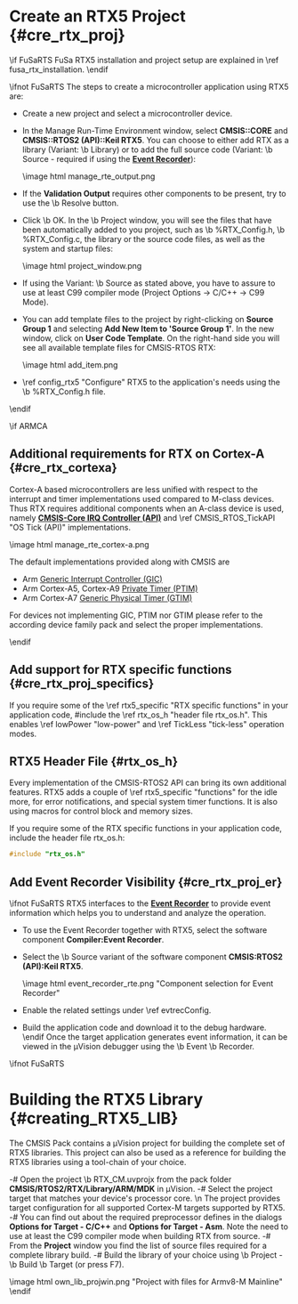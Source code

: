 # Create an RTX5 Project {#cre_rtx_proj}

\if FuSaRTS
FuSa RTX5 installation and project setup are explained in \ref fusa_rtx_installation.
\endif

\ifnot FuSaRTS
The steps to create a microcontroller application using RTX5 are:
- Create a new project and select a microcontroller device.
- In the Manage Run-Time Environment window, select <b>CMSIS\::CORE</b> and <b>CMSIS\::RTOS2 (API)\::Keil RTX5</b>. You can
  choose to either add RTX as a library (Variant: \b Library) or to add the full source code (Variant: \b Source - required
  if using the <a href="https://www.keil.com/pack/doc/compiler/EventRecorder/html/index.html" target="_blank"><b>Event Recorder</b></a>):

   \image html manage_rte_output.png

- If the <b>Validation Output</b> requires other components to be present, try to use the \b Resolve button.
- Click \b OK. In the \b Project window, you will see the files that have been automatically added to you project, such as
  \b %RTX_Config.h, \b %RTX_Config.c, the library or the source code files, as well as the system and startup files:

   \image html project_window.png

- If using the Variant: \b Source as stated above, you have to assure to use at least C99 compiler mode (Project Options -> C/C++ -> C99 Mode).   
- You can add template files to the project by right-clicking on <b>Source Group 1</b> and selecting
  <b>Add New Item to 'Source Group 1'</b>. In the new window, click on <b>User Code Template</b>. On the right-hand side
  you will see all available template files for CMSIS-RTOS RTX:
  
   \image html add_item.png

- \ref config_rtx5 "Configure" RTX5 to the application's needs using the \b %RTX_Config.h file.

\endif



\if ARMCA 
## Additional requirements for RTX on Cortex-A {#cre_rtx_cortexa}

Cortex-A based microcontrollers are less unified with respect to the interrupt and timer implementations used compared to 
M-class devices. Thus RTX requires additional components when an A-class device is used, namely
<a href="https://arm-software.github.io/CMSIS_6/latest/Core_A/html/group__irq__ctrl__gr.html"><b>CMSIS-Core IRQ Controller (API)</b></a> and \ref CMSIS_RTOS_TickAPI "OS Tick (API)"
implementations. 

\image html manage_rte_cortex-a.png

The default implementations provided along with CMSIS are 
- Arm <a href="https://arm-software.github.io/CMSIS_6/latest/Core_A/html/group__GIC__functions.html">Generic Interrupt Controller (GIC)</a>
- Arm Cortex-A5, Cortex-A9 <a href="https://arm-software.github.io/CMSIS_6/latest/Core_A/html/group__PTM__timer__functions.html">Private Timer (PTIM)</a>
- Arm Cortex-A7 <a href="https://arm-software.github.io/CMSIS_6/latest/Core_A/html/Core_A/html/group__PL1__timer__functions.html">Generic Physical Timer (GTIM)</a>

For devices not implementing GIC, PTIM nor GTIM please refer to the according device family pack and select the
proper implementations.

\endif

## Add support for RTX specific functions {#cre_rtx_proj_specifics}

If you require some of the \ref rtx5_specific "RTX specific functions" in your application code, \#include the
\ref rtx_os_h "header file rtx_os.h". This enables \ref lowPower "low-power" and \ref TickLess "tick-less" operation modes.

## RTX5 Header File {#rtx_os_h}

Every implementation of the CMSIS-RTOS2 API can bring its own additional features. RTX5 adds a couple of
\ref rtx5_specific "functions" for the idle more, for error notifications, and special system timer functions. It is also
using macros for control block and memory sizes.

If you require some of the RTX specific functions in your application code, include the header file rtx_os.h:

```c
#include "rtx_os.h"
```

## Add Event Recorder Visibility {#cre_rtx_proj_er}

\ifnot FuSaRTS
RTX5 interfaces to the <a href="https://www.keil.com/pack/doc/compiler/EventRecorder/html/index.html" target="_blank"><b>Event Recorder</b></a> 
to provide event information which helps you to understand and analyze the operation.

- To use the Event Recorder together with RTX5, select the software component <b>Compiler:Event Recorder</b>.
- Select the \b Source variant of the software component <b>CMSIS:RTOS2 (API):Keil RTX5</b>.

  \image html event_recorder_rte.png "Component selection for Event Recorder"
  
- Enable the related settings under \ref evtrecConfig.
- Build the application code and download it to the debug hardware.
\endif
Once the target application generates event information, it can be viewed in the µVision debugger using the \b Event \b Recorder.

\ifnot FuSaRTS
# Building the RTX5 Library {#creating_RTX5_LIB}

The CMSIS Pack contains a µVision project for building the complete set of RTX5 libraries. This project can also be used as
a reference for building the RTX5 libraries using a tool-chain of your choice.

-# Open the project \b RTX_CM.uvprojx from the pack folder <b>CMSIS/RTOS2/RTX/Library/ARM/MDK</b> in µVision.
-# Select the project target that matches your device's processor core. 
   \n The project provides target configuration for all supported Cortex-M targets supported by RTX5.
-# You can find out about the required preprocessor defines in the dialogs <b>Options for Target - C/C++</b> and
   <b>Options for Target - Asm</b>. Note the need to use at least the C99 compiler mode when building RTX from source.
-# From the <b>Project</b> window you find the list of source files required for a complete library build.
-# Build the library of your choice using \b Project - \b Build \b Target (or press F7).

\image html own_lib_projwin.png "Project with files for Armv8-M Mainline"
\endif